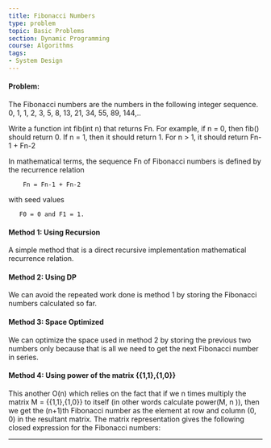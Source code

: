 ```yaml
---
title: Fibonacci Numbers
type: problem
topic: Basic Problems
section: Dynamic Programming
course: Algorithms
tags:
- System Design
---
```

#### Problem:
The Fibonacci numbers are the numbers in the following integer sequence.
0, 1, 1, 2, 3, 5, 8, 13, 21, 34, 55, 89, 144,..

Write a function int fib(int n) that returns Fn. For example, if n = 0, then fib() should return 0. If n = 1, then it should return 1. For n > 1, it should return Fn-1 + Fn-2

In mathematical terms, the sequence Fn of Fibonacci numbers is defined by the recurrence relation 
```
    Fn = Fn-1 + Fn-2
```

with seed values 
```
   F0 = 0 and F1 = 1.
```

#### Method 1: Using Recursion
A simple method that is a direct recursive implementation mathematical recurrence relation.



#### Method 2: Using DP
We can avoid the repeated work done is method 1 by storing the Fibonacci numbers calculated so far. 



#### Method 3: Space Optimized
We can optimize the space used in method 2 by storing the previous two numbers only because that is all we need to get the next Fibonacci number in series. 


#### Method 4: Using power of the matrix {{1,1},{1,0}}
This another O(n) which relies on the fact that if we n times multiply the matrix M = {{1,1},{1,0}} to itself (in other words calculate power(M, n )), then we get the (n+1)th Fibonacci number as the element at row and column (0, 0) in the resultant matrix.
The matrix representation gives the following closed expression for the Fibonacci numbers: 




---
